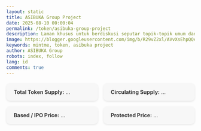 ```yaml
---
layout: static
title: ASIBUKA Group Project
date: 2025-08-10 00:00:04
permalink: /token/asibuka-group-project
description: Laman khusus untuk berdiskusi seputar topik-topik umum dan bebas.
image: https://blogger.googleusercontent.com/img/b/R29vZ2xl/AVvXsEhpQQe96jI9dkzN81SsrYbJ8IR0dOvN0eiItucN_ppF-WjQ3tzL3q18pMprWs5dbPXbkmUKF7dPBWaFLMQne16BBURYsIZQ2xYbNw1-tV6kW9UnOkvZuI_a_9MBJF9lekshsUSAlEEY7XyOsuLv7nNNhvUpzd9bajaVNklcezkSewK0wpf4xZ6FIWHwmzI/s0-rw/diskusi.jpeg
keywords: mintme, token, asibuka project
author: ASIBUKA Group
robots: index, follow
lang: id
comments: true
---
```

<section class="token-info" aria-label="Token Information">
      <div id="totalSupply"><strong>Total Token Supply:</strong> ...</div>
      <div id="circulatingSupply"><strong>Circulating Supply:</strong> ...</div>
      <div id="ipoPrice"><strong>Based / IPO Price:</strong> ...</div>
      <div id="protectedPrice"><strong>Protected Price:</strong> ...</div>
</section>

<style>
.token-info {
  display: grid;
  grid-template-columns: 1fr;
  gap: 15px;
  margin-top: 20px;
}

.token-info div {
  background: #f7f7f7;
  padding: 15px 20px;
  border-radius: 10px;
  box-shadow: 0 2px 5px rgba(0,0,0,0.1);
  transition: all 0.3s ease;
}

.token-info div strong {
  color: #333;
}

.token-info div:hover {
  background: #e3f2fd;
  transform: translateY(-3px);
  box-shadow: 0 4px 12px rgba(0,0,0,0.15);
  cursor: pointer;
}

@media (min-width: 600px) {
  .token-info {
    grid-template-columns: 1fr 1fr;
  }
}

/* Dark mode styles */
body.dark {
  background-color: #121212;
  color: #e0e0e0;
}

body.dark .token-info div {
  background: #1e1e1e;
  box-shadow: 0 2px 5px rgba(0,0,0,0.6);
}

body.dark .token-info div strong {
  color: #fff;
}

body.dark .token-info div:hover {
  background: #263238;
  box-shadow: 0 4px 12px rgba(0,0,0,0.8);
}
</style>
<script>
async function fetchTokenData(){
      const sheetUrl = 'https://docs.google.com/spreadsheets/d/e/2PACX-1vTcigasQw59pNhwuQMZNwEVOqG7pNR8KYDfC_2UG_E5GFKkCoZMbiQRqY94HAS4bG10UJ07AAfdu-D9/pub?gid=95175589&single=true&output=csv';
      try{
        const res = await fetch(sheetUrl);
        const csvText = await res.text();
        const rows = csvText.trim().split('\n').map(r => r.split(','));
        const headers = rows[0].map(h => h.trim().toLowerCase());
        const data = rows[1];

        const getValue = (key) => {
          const idx = headers.indexOf(key.toLowerCase());
          return idx > -1 ? data[idx] : '';
        };

        document.getElementById('totalSupply').innerHTML = `<strong>Total Token Supply:</strong> ${getValue('total token supply')}`;
        document.getElementById('circulatingSupply').innerHTML = `<strong>Circulating Supply:</strong> ${getValue('circulating supply')}`;
        document.getElementById('ipoPrice').innerHTML = `<strong>Based / IPO Price:</strong> ${getValue('based price')}`;
        document.getElementById('protectedPrice').innerHTML = `<strong>Protected Price:</strong> ${getValue('protected price')}`;
      } catch(err){
        console.error('Failed to fetch token data', err);
      }
    }

    fetchTokenData();
</script>